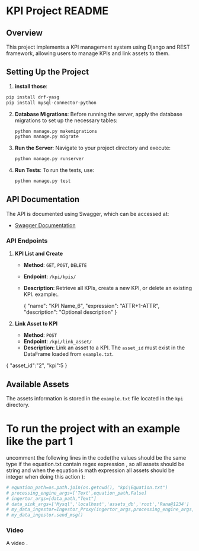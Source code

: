 
# KPI Project README

## Overview

This project implements a KPI management system using Django and REST framework, allowing users to manage KPIs and link assets to them.

## Setting Up the Project

1. **install those**:
```bash
pip install drf-yasg
pip install mysql-connector-python
```
2. **Database Migrations**: Before running the server, apply the database migrations to set up the necessary tables:

   ```bash
   python manage.py makemigrations
   python manage.py migrate
   ```

3. **Run the Server**: Navigate to your project directory and execute:

   ```bash
   python manage.py runserver
   ```

4. **Run Tests**: To run the tests, use:

   ```bash
   python manage.py test
   ```

## API Documentation

The API is documented using Swagger, which can be accessed at:

- [Swagger Documentation](http://localhost:8000/swagger/)

### API Endpoints

1. **KPI List and Create**
   - **Method**: `GET`, `POST`, `DELETE`
   - **Endpoint**: `/kpi/kpis/`
   - **Description**: Retrieve all KPIs, create a new KPI, or delete an existing KPI.
   example:.
   
   
     {
        "name": "KPI Name_6",
        "expression": "ATTR+1-ATTR",
        "description": "Optional description"
    }

2. **Link Asset to KPI**
   - **Method**: `POST`
   - **Endpoint**: `/kpi/link_asset/`
   - **Description**: Link an asset to a KPI. The `asset_id` must exist in the DataFrame loaded from `example.txt`.

{
   "asset_id":"2",
   "kpi":5
}
## Available Assets

The assets information is stored in the `example.txt` file located in the `kpi` directory. 

# To run the project with an example like the part 1
 uncomment the following lines in the code(the values should be the same type if the 
equation.txt contain regex expression , so all assets should be string and when the equation is math expression 
all assets should be integer when doing this action ):

```python
# equation_path=os.path.join(os.getcwd(), "kpi\Equation.txt")
# processing_engine_args=['Text',equation_path,False]
# ingertor_args=[data_path,"Text"]
# data_sink_args=['Mysql','localhost','assets_db','root','Rana@1234']
# my_data_ingestor=Ingestor_Proxy(ingertor_args,processing_engine_args,data_sink_args)
# my_data_ingestor.send_msg()
```
### Video 

A video .
